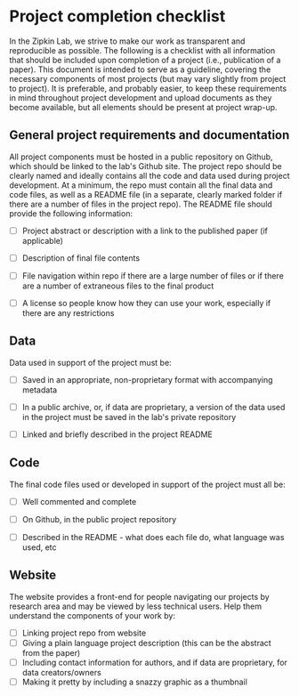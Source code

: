 
# Project completion checklist

In the Zipkin Lab, we strive to make our work as transparent and reproducible as possible. The following is a checklist with all information that should be included upon completion of a project (i.e., publication of a paper). This document is intended to serve as a guideline, covering the necessary components of most projects (but may vary slightly from project to project). It is preferable, and probably easier, to keep these requirements in mind throughout project development and upload documents as they become available, but all elements should be present at project wrap-up. 



## General project requirements and documentation
All project components must be hosted in a public repository on Github, which should be linked to the lab's Github site. The project repo should be clearly named and ideally contains all the code and data used during project development. At a minimum, the repo must contain all the final data and code files, as well as a README file (in a separate, clearly marked folder if there are a number of files in the project repo). The README file should provide the following information:
- [ ] Project abstract or description with a link to the published paper (if applicable)
- [ ] Description of final file contents
- [ ] File navigation within repo if there are a large number of files or if there are a number of extraneous files to the final product 
- [ ] A license so people know how they can use your work, especially if there are any restrictions



## Data
Data used in support of the project must be:
- [ ] Saved in an appropriate, non-proprietary format with accompanying metadata
- [ ] In a public archive, or, if data are proprietary, a version of the data used in the project must be saved in the lab's private repository 
- [ ] Linked and briefly described in the project README



## Code
The final code files used or developed in support of the project must all be:
- [ ] Well commented and complete
- [ ] On Github, in the public project repository
- [ ] Described in the README - what does each file do, what language was used, etc



## Website
The website provides a front-end for people navigating our projects by research area and may be viewed by less technical users. Help them understand the components of your work by:
- [ ] Linking project repo from website
- [ ] Giving a plain language project description (this can be the abstract from the paper)
- [ ] Including contact information for authors, and if data are proprietary, for data creators/owners
- [ ] Making it pretty by including a snazzy graphic as a thumbnail
